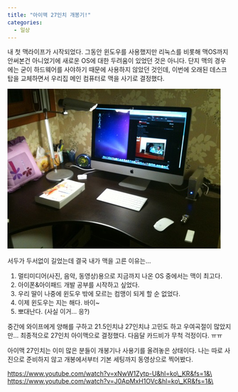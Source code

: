 ```yaml
---
title: "아이맥 27인치 개봉기!"
categories:
  - 일상
---
```


내 첫 맥라이프가 시작되었다. 그동안 윈도우를 사용했지만 리눅스를 비롯해 맥OS까지 안써본건 아니었기에 새로운 OS에 대한 두려움이 있었던 것은 아니다. 단지 맥의 경우에는 굳이 하드웨어를 사야하기 때문에 사용하지 않았던 것인데, 이번에 오래된 데스크탑을 교체하면서 우리집 메인 컴퓨터로 맥을 사기로 결정했다.

![](/assets/images/posts/2010/05/cfile5-uf-166d4f1f4bf6c7e2032b4f.jpg)  

서두가 두서없이 길었는데 결국 내가 맥을 고른 이유는...

1. 멀티미디어(사진, 음악, 동영상)용으로 지금까지 나온 OS 중에서는 맥이 최고다.
1. 아이폰&아이패드 개발 공부를 시작하고 싶었다.
1. 우리 딸이 나중에 윈도우 밖에 모르는 컴맹이 되게 할 순 없었다.
1. 이제 윈도우는 지는 해다. 바이~
1. 뽀대난다. (사실 이거... 응?)

중간에 와이프에게 양해를 구하고 21.5인치냐 27인치냐 고민도 하고 우여곡절이 많았지만... 최종적으로 27인치 아이맥으로 결정했다. 다음달 카드비가 무척 걱정이다. ㅠㅠ

아이맥 27인치는 이미 많은 분들이 개봉기나 사용기를 올려놓은 상태이다. 나는 따로 사진으로 준비하지 않고 개봉에서부터 기본 세팅까지 동영상으로 찍어봤다.

<https://www.youtube.com/watch?v=xNwW1Zytp-U&hl=ko\_KR&fs=1&\>  
<https://www.youtube.com/watch?v=J0ApMxH1OVc&hl=ko\_KR&fs=1&\>
